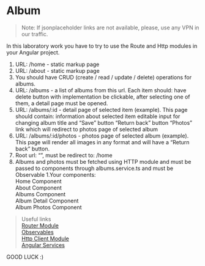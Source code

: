 # Album
>Note: If jsonplaceholder links are not available, please, use any VPN in our traffic.

In this laboratory work you have to try to use the Route and Http modules in your Angular project.  

1. URL: /home - static markup page
1. URL: /about - static markup page
1. You should have CRUD (create / read / update / delete) operations for albums.
1. URL: /albums - a list of albums from this url. Each item should:
have delete button with implementation
be clickable, after selecting one of them, a detail page must be opened.
1. URL: /albums/:id - detail page of selected item (example). This page should contain:
information about selected item
editable input for changing album title and “Save” button
“Return back” button
“Photos” link which will redirect to photos page of selected album
1. URL: /albums/:id/photos - photos page of selected album (example). This page will render all images in any format and will have a “Return back” button.
1. Root url: “”, must be redirect to: /home 
1. Albums and photos must be fetched using HTTP module and must be passed to components through albums.service.ts and must be Observable
1.Your components:  
Home Component  
About Component  
Albums Component  
Album Detail Component  
Album Photos Component  

>Useful links  
[Router Module](https://angular.io/guide/router)  
[Observables](https://angular.io/guide/observables)    
[Http Client Module](https://angular.io/guide/understanding-communicating-with-http)  
[Angular Services](https://angular.io/tutorial/toh-pt4)
  
GOOD LUCK :)
